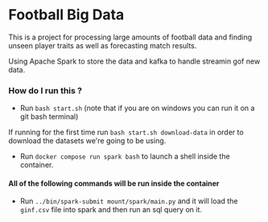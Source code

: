# Football Big Data

This is a project for processing large amounts of football data and finding unseen player traits as well as forecasting match results.

Using Apache Spark to store the data and kafka to handle streamin gof new data.

### How do I run this ?

- Run `bash start.sh` (note that if you are on windows you can run it on a git bash terminal)

If running for the first time run `bash start.sh download-data` in order to download the datasets we're going to be using.


- Run `docker compose run spark bash` to launch a shell inside the container.


#### All of the following commands will be run inside the container

- Run `../bin/spark-submit mount/spark/main.py` and it will load the `ginf.csv` file into spark and then run an sql query on it.